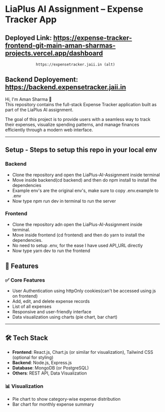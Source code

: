 # LiaPlus AI Assignment – Expense Tracker App

## Deployed Link: https://expense-tracker-frontend-git-main-aman-sharmas-projects.vercel.app/dashboard
                  https://expensetracker.jaii.in (alt)
## Backend Deployement: https://backend.expensetracker.jaii.in

Hi, I'm Aman Sharma 👋  
This repository contains the full-stack Expense Tracker application built as part of the LiaPlus AI assignment.

The goal of this project is to provide users with a seamless way to track their expenses, visualize spending patterns, and manage finances efficiently through a modern web interface.

---

## Setup - Steps to setup this repo in your local env

### Backend

- Clone the repository and open the LiaPlus-AI-Assignment inside terminal
- Move inside backend(cd backend) and then do npm install to install the dependencies
- Example env's are the original env's, make sure to copy .env.example to .env
- Now type npm run dev in terminal to run the server

### Frontend

- Clone the repository adn open the LiaPlus-AI-Assignment inside terminal.
- Move inside frontend (cd frontend) and then do yarn to install the dependencies.
- No need to setup .env, for the ease I have used API_URL directly
- Now type yarn dev to run the frontend

## 🚀 Features

### ✅ Core Features

- User Authentication using httpOnly cookies(can't be accessed using js on frontend)
- Add, edit, and delete expense records
- List of all expenses
- Responsive and user-friendly interface
- Data visualization using charts (pie chart, bar chart)

---

## 🛠️ Tech Stack

- **Frontend**: React.js, Chart.js (or similar for visualization), Tailwind CSS (optional for styling)
- **Backend**: Node.js, Express.js
- **Database**: MongoDB (or PostgreSQL)
- **Others**: REST API, Data Visualization

### 📊 Visualization

- Pie chart to show category-wise expense distribution
- Bar chart for monthly expense summary
